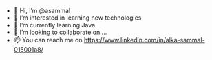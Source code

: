 - 👋 Hi, I’m @asammal
- 👀 I’m interested in learning new technologies
- 🌱 I’m currently learning Java
- 💞️ I’m looking to collaborate on ...
- 📫 You can reach me on https://www.linkedin.com/in/alka-sammal-015001a8/

<!---
asammal/asammal is a ✨ special ✨ repository because its `README.md` (this file) appears on your GitHub profile.
You can click the Preview link to take a look at your changes.
--->
